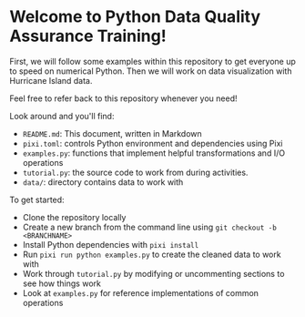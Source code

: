# Welcome to Python Data Quality Assurance Training!

First, we will follow some examples within this repository to get everyone up to speed on numerical Python. Then we will work on data visualization with Hurricane Island data.

Feel free to refer back to this repository whenever you need!

Look around and you'll find:
- `README.md`: This document, written in Markdown
- `pixi.toml`: controls Python environment and dependencies using Pixi
- `examples.py`: functions that implement helpful transformations and I/O operations
- `tutorial.py`: the source code to work from during activities.
- `data/`: directory contains data to work with

To get started:
- Clone the repository locally
- Create a new branch from the command line using `git checkout -b <BRANCHNAME>`
- Install Python dependencies with `pixi install`
- Run `pixi run python examples.py` to create the cleaned data to work with
- Work through `tutorial.py` by modifying or uncommenting sections to see how things work
- Look at `examples.py` for reference implementations of common operations